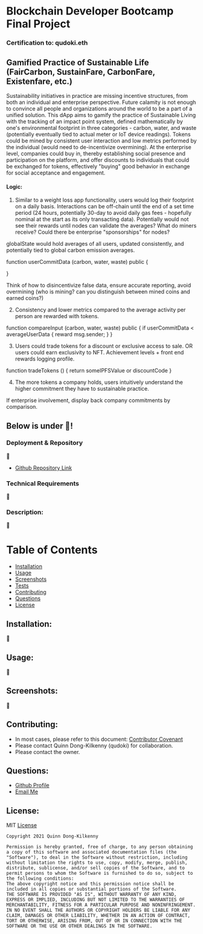 # Blockchain Developer Bootcamp Final Project

### Certification to: qudoki.eth
## Gamified Practice of Sustainable Life (FairCarbon, SustainFare, CarbonFare, Existenfare, etc.)
Sustainability initiatives in practice are missing incentive structures, from both an individual and enterprise perspective. Future calamity is not enough to convince all people and organizations around the world to be a part of a unified solution. This dApp aims to gamify the practice of Sustainable Living with the tracking of an impact point system, defined mathematically by one's environmental footprint in three categories - carbon, water, and waste (potentially eventually tied to actual meter or IoT device readings). Tokens could be mined by consistent user interaction and low metrics performed by the individual (would need to de-incentivize overmining). At the enterprise level, companies could buy in, thereby establishing social presence and participation on the platform, and offer discounts to individuals that could be exchanged for tokens, effectively "buying" good behavior in exchange for social acceptance and engagement.
#### Logic:
1. Similar to a weight loss app functionality, users would log their footprint on a daily basis. Interactions can be off-chain until the end of a set time period (24 hours, potentially 30-day to avoid daily gas fees - hopefully nominal at the start as its only transacting data). Potentially would not see their rewards until nodes can validate the averages? What do miners receive? Could there be enterprise "sponsorships" for nodes?

globalState would hold averages of all users, updated consistently, and potentially tied to global carbon emission averages.

function userCommitData (carbon, water, waste) public {

}

Think of how to disincentivize false data, ensure accurate reporting, avoid overmining (who is mining? can you distinguish between mined coins and earned coins?)

2. Consistency and lower metrics compared to the average activity per person are rewarded with tokens.

function compareInput (carbon, water, waste) public {
    if userCommitData < averageUserData {
        reward msg.sender;
    }
}

3. Users could trade tokens for a discount or exclusive access to sale. OR users could earn exclusivity to NFT. Achievement levels + front end rewards logging profile.

function tradeTokens () {
    return someIPFSValue
    or
    discountCode
}

4. The more tokens a company holds, users intuitively understand the higher commitment they have to sustainable practice.

If enterprise involvement, display back company commitments by comparison.

## Below is under :construction:!

### Deployment & Repository
:construction:
- [Github Repository Link](https://github.com/qudoki/blockchain-developer-bootcamp-final-project)

### Technical Requirements
:construction:
<!-- * Javascript
* React.js
* JSX
* Express/Node.js
* MongoDB/Mongoose
* Node.js/Express
* Bootstrap
* Various NPM packages
* HTML5/CSS -->
  
### Description: 
:construction:

# Table of Contents
- [Installation](https://github.com/qudoki/blockchain-developer-bootcamp-final-project/blob/main/README.md#installation)
- [Usage](https://github.com/qudoki/qudoki/blockchain-developer-bootcamp-final-project/blob/main/README.md#usage)
- [Screenshots](https://github.com/qudoki/blockchain-developer-bootcamp-final-project/blob/main/README.md#screenshots)
- [Tests](https://github.com/qudoki/blockchain-developer-bootcamp-final-project/blob/main/README.md#usage)
- [Contributing](https://github.com/qudoki/blockchain-developer-bootcamp-final-project/blob/main/README.md#contributions)
- [Questions](https://github.com/qudoki/blockchain-developer-bootcamp-final-project/blob/main/README.md#questions)
- [License](https://github.com/qudoki/blockchain-developer-bootcamp-final-project/blob/main/README.md#license)

## Installation:
:construction:

## Usage:
:construction:

## Screenshots:
:construction:
<!-- ![ScreenShot](./client/public/new.png) -->

## Contributing:
- In most cases, please refer to this document: [Contributor Covenant](https://www.contributor-covenant.org/) 
- Please contact Quinn Dong-Kilkenny (qudoki) for collaboration.
- Please contact the owner.

## Questions:
- [Github Profile](https://github.com/qudoki)
- [Email Me](mailto:qdong327@gmail.com)

## License: 
MIT
[License](https://img.shields.io/badge/license-MIT-green")

    Copyright 2021 Quinn Dong-Kilkenny 

    Permission is hereby granted, free of charge, to any person obtaining a copy of this software and associated documentation files (the "Software"), to deal in the Software without restriction, including without limitation the rights to use, copy, modify, merge, publish, distribute, sublicense, and/or sell copies of the Software, and to permit persons to whom the Software is furnished to do so, subject to the following conditions:
    The above copyright notice and this permission notice shall be included in all copies or substantial portions of the Software.
    THE SOFTWARE IS PROVIDED "AS IS", WITHOUT WARRANTY OF ANY KIND, EXPRESS OR IMPLIED, INCLUDING BUT NOT LIMITED TO THE WARRANTIES OF MERCHANTABILITY, FITNESS FOR A PARTICULAR PURPOSE AND NONINFRINGEMENT. IN NO EVENT SHALL THE AUTHORS OR COPYRIGHT HOLDERS BE LIABLE FOR ANY CLAIM, DAMAGES OR OTHER LIABILITY, WHETHER IN AN ACTION OF CONTRACT, TORT OR OTHERWISE, ARISING FROM, OUT OF OR IN CONNECTION WITH THE SOFTWARE OR THE USE OR OTHER DEALINGS IN THE SOFTWARE.